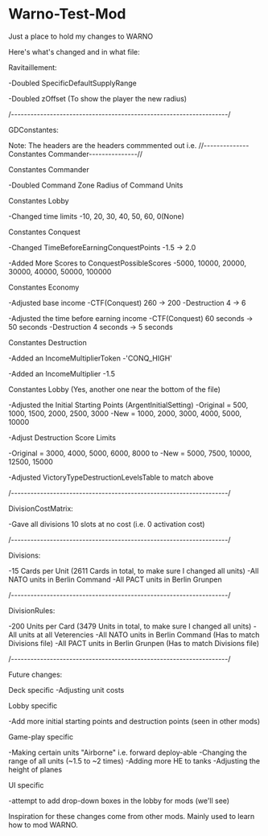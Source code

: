 # Warno-Test-Mod

Just a place to hold my changes to WARNO

Here's what's changed and in what file:

Ravitaillement:

-Doubled SpecificDefaultSupplyRange

-Doubled zOffset (To show the player the new radius)

/-------------------------------------------------------------------/

GDConstantes:

Note: The headers are the headers commmented out i.e. //--------------Constantes Commander---------------//

Constantes Commander

-Doubled Command Zone Radius of Command Units

Constantes Lobby

-Changed time limits
 -10, 20, 30, 40, 50, 60, 0(None)

Constantes Conquest

-Changed TimeBeforeEarningConquestPoints
 -1.5 -> 2.0
 
-Added More Scores to ConquestPossibleScores
 -5000, 10000, 20000, 30000, 40000, 50000, 100000

Constantes Economy

-Adjusted base income
 -CTF(Conquest) 260 -> 200
 -Destruction 4 -> 6
 
-Adjusted the time before earning income
 -CTF(Conquest) 60 seconds -> 50 seconds
 -Destruction 4 seconds -> 5 seconds

Constantes Destruction

-Added an IncomeMultiplierToken
 -'CONQ_HIGH'
 
-Added an IncomeMultiplier
 -1.5

Constantes Lobby (Yes, another one near the bottom of the file)

-Adjusted the Initial Starting Points (ArgentInitialSetting)
 -Original = 500, 1000, 1500, 2000, 2500, 3000
 -New = 1000, 2000, 3000, 4000, 5000, 10000

-Adjust Destruction Score Limits

 -Original = 3000, 4000, 5000, 6000, 8000 to
 -New = 5000, 7500, 10000, 12500, 15000

-Adjusted VictoryTypeDestructionLevelsTable to match above

/-------------------------------------------------------------------/

DivisionCostMatrix:

-Gave all divisions 10 slots at no cost (i.e. 0 activation cost)

/-------------------------------------------------------------------/

Divisions:

-15 Cards per Unit (2611 Cards in total, to make sure I changed all units)
-All NATO units in Berlin Command
-All PACT units in Berlin Grunpen

/-------------------------------------------------------------------/

DivisionRules:

-200 Units per Card (3479 Units in total, to make sure I changed all units)
-All units at all Veterencies
-All NATO units in Berlin Command (Has to match Divisions file)
-All PACT units in Berlin Grunpen (Has to match Divisions file)

/-------------------------------------------------------------------/

Future changes:

Deck specific
-Adjusting unit costs

Lobby specific

-Add more initial starting points and destruction points (seen in other mods)

Game-play specific

-Making certain units "Airborne" i.e. forward deploy-able
-Changing the range of all units (~1.5 to ~2 times)
-Adding more HE to tanks
-Adjusting the height of planes

UI specific

-attempt to add drop-down boxes in the lobby for mods (we'll see)

Inspiration for these changes come from other mods. Mainly used to learn how to mod WARNO.
